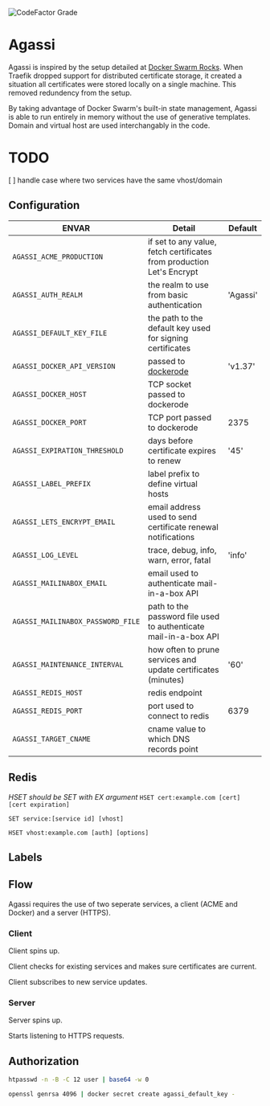 ![CodeFactor Grade](https://img.shields.io/codefactor/grade/github/coryaent/agassi?style=flat-square)

# Agassi
Agassi is inspired by the setup detailed at [Docker Swarm Rocks](https://dockerswarm.rocks/). When Traefik dropped support for distributed certificate storage, it created a situation all certificates were stored locally on a single machine. This removed redundency from the setup.

By taking advantage of Docker Swarm's built-in state management, Agassi is able to run entirely in memory without the use of generative templates. Domain and virtual host are used interchangably in the code.

# TODO
[ ] handle case where two services have the same vhost/domain

## Configuration

ENVAR | Detail | Default
--- | --- | ---
`AGASSI_ACME_PRODUCTION` | if set to any value, fetch certificates from production Let's Encrypt |
`AGASSI_AUTH_REALM` | the realm to use from basic authentication | 'Agassi'
`AGASSI_DEFAULT_KEY_FILE` | the path to the default key used for signing certificates |
`AGASSI_DOCKER_API_VERSION` | passed to [dockerode](https://github.com/apocas/dockerode) | 'v1.37'
`AGASSI_DOCKER_HOST` | TCP socket passed to dockerode |
`AGASSI_DOCKER_PORT` | TCP port passed to dockerode | 2375
`AGASSI_EXPIRATION_THRESHOLD` | days before certificate expires to renew | '45'
`AGASSI_LABEL_PREFIX` | label prefix to define virtual hosts |
`AGASSI_LETS_ENCRYPT_EMAIL` | email address used to send certificate renewal notifications |
`AGASSI_LOG_LEVEL` | trace, debug, info, warn, error, fatal | 'info'
`AGASSI_MAILINABOX_EMAIL` | email used to authenticate mail-in-a-box API |
`AGASSI_MAILINABOX_PASSWORD_FILE` | path to the password file used to authenticate mail-in-a-box API |
`AGASSI_MAINTENANCE_INTERVAL` | how often to prune services and update certificates (minutes) | '60'
`AGASSI_REDIS_HOST` | redis endpoint |
`AGASSI_REDIS_PORT` | port used to connect to redis | 6379
`AGASSI_TARGET_CNAME` | cname value to which DNS records point |

## Redis
*HSET should be SET with EX argument*
`HSET cert:example.com [cert] [cert expiration]`

`SET service:[service id] [vhost]`

`HSET vhost:example.com [auth] [options]`

## Labels

## Flow
Agassi requires the use of two seperate services, a client (ACME and Docker) and a server (HTTPS).
### Client
Client spins up.

Client checks for existing services and makes sure certificates are current.

Client subscribes to new service updates.

### Server
Server spins up.

Starts listening to HTTPS requests.

## Authorization
```sh
htpasswd -n -B -C 12 user | base64 -w 0
```
```sh
openssl genrsa 4096 | docker secret create agassi_default_key -
```
